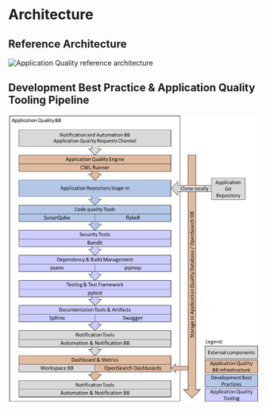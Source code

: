 # Architecture

## Reference Architecture

![Application Quality reference architecture](https://eoepca.readthedocs.io/projects/architecture/en/latest/reference-architecture/diagrams/application-quality.drawio.png)

## Development Best Practice & Application Quality Tooling Pipeline

![Application Quality architecture](../img/application-quality-architecture.png)

